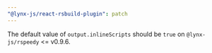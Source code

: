 ```yaml
---
"@lynx-js/react-rsbuild-plugin": patch
---
```


The default value of `output.inlineScripts` should be `true` on `@lynx-js/rspeedy` <= v0.9.6.
